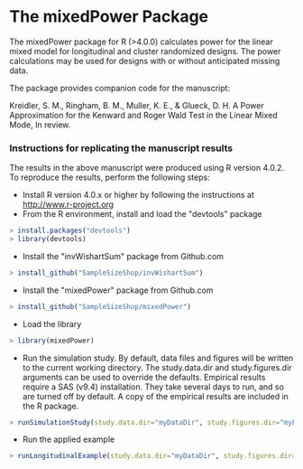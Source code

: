 The mixedPower Package
=========================

The mixedPower package for R (>4.0.0) calculates power for the 
linear mixed model for longitudinal and cluster randomized designs. 
The power calculations may be used for designs with or without 
anticipated missing data.  

The package provides companion code for the manuscript:

Kreidler, S. M., Ringham, B. M., Muller, K. E., & Glueck, D. H. 
A Power Approximation for the Kenward and Roger Wald Test 
in the Linear Mixed Mode, In review.

### Instructions for replicating the manuscript results 

The results in the above manuscript were produced using R version 4.0.2. 
To reproduce the results, perform the following steps:

* Install R version 4.0.x or higher by following the instructions at http://www.r-project.org
* From the R environment, install and load the "devtools" package
```R
> install.packages("devtools")
> library(devtools)
```
* Install the "invWishartSum" package from Github.com
```R
> install_github("SampleSizeShop/invWishartSum")
```
* Install the "mixedPower" package from Github.com
```R
> install_github("SampleSizeShop/mixedPower")
```
* Load the library
```R
> library(mixedPower)
```
* Run the simulation study. By default, data files and figures will be written to the
current working directory. The study.data.dir and study.figures.dir arguments can 
be used to override the defaults. Empirical results require a SAS (v9.4) installation.
They take several days to run, and so are turned off by default. A copy of the empirical 
results are included in the R package.
```R
> runSimulationStudy(study.data.dir="myDataDir", study.figures.dir="myFiguresDir", study.runEmpirical=FALSE)
```
* Run the applied example
```R
> runLongitudinalExample(study.data.dir="myDataDir", study.figures.dir="myFiguresDir")
```

